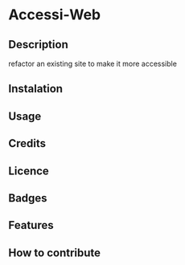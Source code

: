 # Accessi-Web

## Description 
refactor an existing site to make it more accessible

## Instalation

## Usage

## Credits

## Licence

## Badges

## Features

## How to contribute




